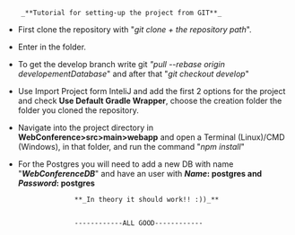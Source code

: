 		_**Tutorial for setting-up the project from GIT**_
- First clone the repository with "_git clone + the repository path_".

- Enter in the folder.

- To get the develop branch write git _"pull --rebase origin developementDatabase_" and after that "_git checkout develop_"

- Use Import Project form InteliJ and add the first 2 options for the project and check **Use Default Gradle Wrapper**,
choose the creation folder the folder you cloned the repository.

- Navigate into the project directory  in **WebConference>src>main>webapp**  and  open a Terminal (Linux)/CMD (Windows), in that folder,  and run the command "_npm install_"

- For the Postgres you will need to add a new DB with name "**_WebConferenceDB_**" and have an user with **_Name_: postgres and _Password_: postgres**


                    **_In theory it should work!! :))_**
  
  
                    ------------ALL GOOD------------
